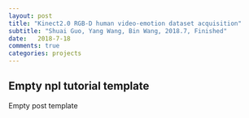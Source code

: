 ```yaml
---
layout: post
title: "Kinect2.0 RGB-D human video-emotion dataset acquisition"
subtitle: "Shuai Guo, Yang Wang, Bin Wang, 2018.7, Finished"
date:   2018-7-18
comments: true
categories: projects
---
```


## Empty npl tutorial template

Empty post template